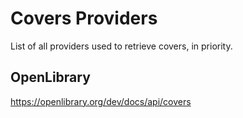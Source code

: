 # Covers Providers
List of all providers used to retrieve covers, in priority.
## OpenLibrary
https://openlibrary.org/dev/docs/api/covers
